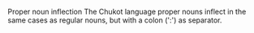 Proper noun inflection
The Chukot language proper nouns inflect in the same cases as regular
nouns, but with a colon (':') as separator.



